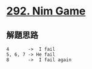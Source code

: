 # [292. Nim Game](https://leetcode.com/problems/nim-game/)

## 解題思路

```text
4       ->  I fail
5, 6, 7 -> He fail
8       ->  I fail again
```
